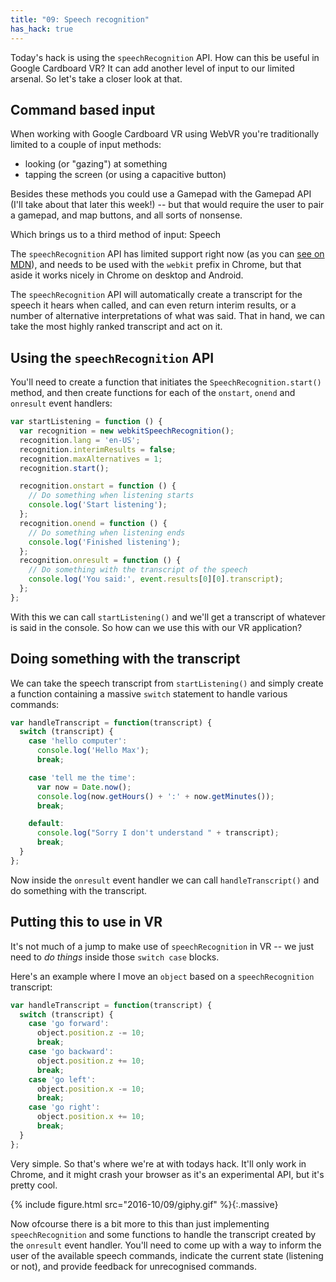 ```yaml
---
title: "09: Speech recognition"
has_hack: true
---
```


Today's hack is using the `speechRecognition` API. How can this be useful in Google Cardboard VR? It can add another level of input to our limited arsenal. So let's take a closer look at that.

<!-- more -->

## Command based input

When working with Google Cardboard VR using WebVR you're traditionally limited to a couple of input methods:

- looking (or "gazing") at something
- tapping the screen (or using a capacitive button)

Besides these methods you could use a Gamepad with the Gamepad API (I'll take about that later this week!) -- but that would require the user to pair a gamepad, and map buttons, and all sorts of nonsense.

Which brings us to a third method of input: Speech

The `speechRecognition` API has limited support right now (as you can [see on MDN](https://developer.mozilla.org/en-US/docs/Web/API/SpeechRecognition#Browser_compatibility)), and needs to be used with the `webkit` prefix in Chrome, but that aside it works nicely in Chrome on desktop and Android.

The `speechRecognition` API will automatically create a transcript for the speech it hears when called, and can even return interim results, or a number of alternative interpretations of what was said. That in hand, we can take the most highly ranked transcript and act on it.

## Using the `speechRecognition` API

You'll need to create a function that initiates the `SpeechRecognition.start()` method, and then create functions for each of the `onstart`, `onend` and `onresult` event handlers:

```javascript
var startListening = function () {
  var recognition = new webkitSpeechRecognition();
  recognition.lang = 'en-US';
  recognition.interimResults = false;
  recognition.maxAlternatives = 1;
  recognition.start();

  recognition.onstart = function () {
    // Do something when listening starts
    console.log('Start listening');
  };
  recognition.onend = function () {
    // Do something when listening ends
    console.log('Finished listening');
  };
  recognition.onresult = function () {
    // Do something with the transcript of the speech
    console.log('You said:', event.results[0][0].transcript);
  };
};
```

With this we can call `startListening()` and we'll get a transcript of whatever is said in the console. So how can we use this with our VR application?

## Doing something with the transcript

We can take the speech transcript from `startListening()` and simply create a function containing a massive `switch` statement to handle various commands:

```javascript
var handleTranscript = function(transcript) {
  switch (transcript) {
    case 'hello computer':
      console.log('Hello Max');
      break;

    case 'tell me the time':
      var now = Date.now();
      console.log(now.getHours() + ':' + now.getMinutes());
      break;

    default:
      console.log("Sorry I don't understand " + transcript);
      break;
  }
};
```

Now inside the `onresult` event handler we can call `handleTranscript()` and do something with the transcript.

## Putting this to use in VR

It's not much of a jump to make use of `speechRecognition` in VR -- we just need to _do things_ inside those `switch case` blocks.

Here's an example where I move an `object` based on a `speechRecognition` transcript:

```javascript
var handleTranscript = function(transcript) {
  switch (transcript) {
    case 'go forward':
      object.position.z -= 10;
      break;
    case 'go backward':
      object.position.z += 10;
      break;
    case 'go left':
      object.position.x -= 10;
      break;
    case 'go right':
      object.position.x += 10;
      break;
  }
};
```

Very simple. So that's where we're at with todays hack. It'll only work in Chrome, and it might crash your browser as it's an experimental API, but it's pretty cool.

{% include figure.html src="2016-10/09/giphy.gif" %}{:.massive}

Now ofcourse there is a bit more to this than just implementing `speechRecognition` and some functions to handle the transcript created by the `onresult` event handler. You'll need to come up with a way to inform the user of the available speech commands, indicate the current state (listening or not), and provide feedback for unrecognised commands.
